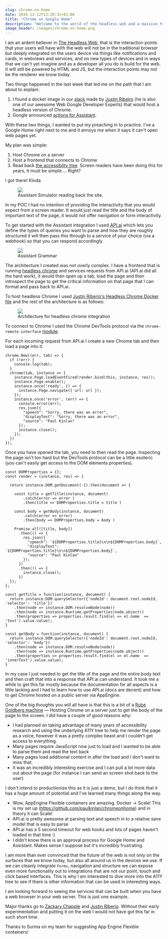 ```yaml
---
slug: chrome-on-home
date: 2016-12-12T13:20:31+01:00
title: "Chrome on Google Home"
description: "Welcome to the world of the headless web and a massive fudge"
image_header: /images/chrome-on-home.png
---
```


I am an ardent believer in [The Headless Web](/the-headless-web/), that is the
interaction points that your users will have with the web will not be in the
traditional browser but deeply integrated on the users device via things like
notifications and cards, in webviews and services, and on new types of devices
and in ways that we can't yet imagine and as a developer all you do is build for
the web. It will still be powered by HTML and JS, but the interaction points may
not be the renderer we know today.

Two things happened in the last week that led me on the path that I am about
to explain:

1. I found a docker image in our
   [slack](https://chromiumdev-slack.herokuapp.com/) made by [Justin
   Ribeiro](https://twitter.com/justinribeiro) (he is also one of our awesome
   Web Google Developer Experts) that would host a headless version of Chrome.
2. Google announced [actions for Assistant](https://developers.google.com/actions/).

With these two things, I wanted to put my preaching in to practice. I've a
Google Home right next to me and it annoys me when it says it can't open web
pages yet.

My plan was simple:

1. Host Chrome on a server
2. Host a frontend that connects to Chrome
3. Read back [the accessiblity tree](https://developers.google.com/web/fundamentals/accessibility/semantics-builtin/the-accessibility-tree). 
   Screen readers have been doing this for years, it must be simple.... Right?

I got there! Kinda.

<figure>
  <img src="/images/chrome-on-home.png">
  <figcaption>Assistant Simulator reading back the site.</figcaption>
</figure>

In my POC I had no intention of providing the interactivity that you would
expect from a screen reader. It would just read the title and the body of
important text of the page, it would not offer navigation or form interactivity.

To get started with the Assistant integration I used [API.ai](https://api.ai)
which lets you define the types of queries you want to parse and how they are
roughly structured it will then pass this through to a service of your choice
(via a webhook) so that you can respond accordingly.

<figure>
  <img src="/images/assistant-grammar.png">
  <figcaption>Assistant Grammar</figcaption>
</figure>

The architecture I created was not overly complex. I have a frontend that is
running [headless chrome](https://chromium.googlesource.com/chromium/src/+/lkgr/headless/README.md) 
and services requests from API.ai (API.ai did all the hard work), it would 
then open up a tab, load the page and then introspect the page to get the
critical information on that page that I can format and pass back to API.ai.

To host headless Chrome I used [Justin Riberio's Headless Chrome Docker
file](https://hub.docker.com/r/justinribeiro/chrome-headless/) and the rest of
the architecture is as follows:

<figure>
  <img src="/images/chrome-on-home-arch.png">
  <figcaption>Architecture for headless chrome integration</figcaption>
</figure>

To connect to Chrome I used the Chrome DevTools protocol via the `chrome-remote-interface`
[module](https://github.com/cyrus-and/chrome-remote-interface).

For each incoming request from API.ai I create a new Chrome tab and then load a
page into it.

```
chrome.New((err, tab) => {
  if (!err) {
    console.log(tab);
  }
  chrome(tab, instance => {
    instance.Page.loadEventFired(render.bind(this, instance, res));
    instance.Page.enable(); 
    instance.once('ready', () => {
      instance.Page.navigate({ url: url });
    });
    instance.once('error', (err) => {
      console.error(err);
      res.json({
        "speech": "Sorry, there was an error",
        "displayText": "Sorry, there was an error",
        "source": "Paul Kinlan"
      });
      instance.close();
    });
  })
});
```
Once you have opened the tab, you need to then read the page. Inspecting the 
page isn't too hard but the DevTools protocol can be a little esoteric (you
can't easily get access to the DOM elements properties).

```
const DOMProperties = {};
const render = (instance, res) => {

  return instance.DOM.getDocument(-1).then(document => {

    const title = getTitle(instance, document)
        .catch(error => error )
        .then(title => DOMProperties.title = title )
        
    const body = getBody(instance, document)
        .catch(error => error)
        .then(body => DOMProperties.body = body )

    Promise.all([title, body])
      .then(() => {
        res.json({
          "speech": `${DOMProperties.title}\n\n${DOMProperties.body}`,
          "displayText": `${DOMProperties.title}\n\n${DOMProperties.body}`,
          "source": "Paul Kinlan"
        });
      })
      .then(() => {
        instance.close();
      })
  });
};

const getTitle = function(instance, document) {
  return instance.DOM.querySelector({'nodeId': document.root.nodeId, 'selector': 'title'})
    .then(node => instance.DOM.resolveNode(node))
    .then(node => instance.Runtime.getProperties(node.object))
    .then(properties => properties.result.find(el => el.name  == 'text').value.value);
}

const getBody = function(instance, document) {
  return instance.DOM.querySelector({'nodeId': document.root.nodeId, 'selector': 'body'})
    .then(node => instance.DOM.resolveNode(node))
    .then(node => instance.Runtime.getProperties(node.object))
    .then(properties => properties.result.find(el => el.name  == 'innerText').value.value);
}
```

In my case I just needed to get the title of the page and the entire body text
and then craft that into a response that API.ai can understand.  It took me a
while to get this far mostly because the documentation for all aspects is a 
little lacking and I had to learn how to use API.ai (docs are decent) and 
how to get Chrome hosted on a public server via AppEngine.

One of the big thoughts you will all have is that this is a bit of a [Rube
Goldberg machine](https://en.wikipedia.org/wiki/Rube_Goldberg_machine) &mdash;
Hosting Chrome on a server just to get the body of the page to the screen. I did
have a couple of good reasons why:

* I had planned on taking advantage of many years of accessibility research and
  using the underlying A11Y tree to help me render the page as a voice, however
  it was a pretty complex beast and I couldn't get access to everything.
* Many pages require JavaScript now just to load and I wanted to be able to 
  parse them and read the text back
* Many pages load additional content in after the load and I don't want to miss 
  that.
* It was an incredibly interesting exercise and I can pull a lot more data out
  about the page (for instance I can send an screen shot back to the user)

I don't intend to productionize this as it is just a demo, but I do think that it
has a huge amount of potential and I've learned many things along the way.

* Wow, AppEngine Flexible containers are amazing. Docker -> Scale! This is my
  set up (https://github.com/paulkinlan/chromeonhome) and in theory it can
  Scale!
* API.ai is pretty awesome at parsing text and speech in to a relative sane 
  model that is easy to parse
* API.ai has a 5 second timeout for web hooks and lots of pages haven't loaded
  in that time :)
* I didn't know there is an approval process for Google Home and Assistant. 
  Makes sense I suppose but it's incredibly frustrating.

I am more than ever convinced that the future of the web is not only on the
surfaces that we know today, but also all around us in the devices we use. If we
can cleanly integrate `Forms`, navigation and structure we can expose even more
functionality out to integrations that are not our point, touch and click based
interfaces. This is why I am interested to dive more into the A11Y tree to see
if there is other information that can be used in interesting ways.

I am looking forward to seeing the services that can be built when you have a
web browser in your web server. This is just one example.

Major thanks go to [Zackary Chapple](http://www.zackarychapple.guru/chrome/2016/08/24/chrome-headless.html)
and [Justin Riberio](https://hub.docker.com/r/justinribeiro/chrome-headless/).
Without their early experimentation and putting it on the web I would not have
got this far in such short time.

Thanks to Surma on my team for suggesting App Engine Flexible containers! 